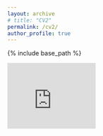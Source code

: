 ```yaml
---
layout: archive
# title: "CV2"
permalink: /cv2/
author_profile: true
---
```



{% include base_path %}

<embed src="https://yanxiang-yang.github.io/files/Yang.pdf" type="application/pdf" width="200px" height="150px" />


